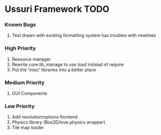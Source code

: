 # Ussuri Framework **TODO**

### Known Bugs
1. Text drawn with existing formatting system has troubles with newlines

>
### High Priority
1. Resource manager
2. Rewrite core.lib_manage to use load instead of require
3. Put the 'misc' libraries into a better place

>
### Medium Priority
1. GUI Components

>
### Low Priority
1. Add resolution/options frontend
2. Physics library (Box2D/love.physics wrapper)
3. Tile map loader
